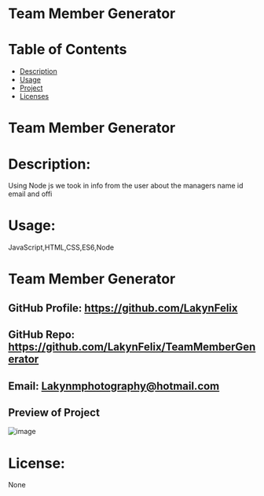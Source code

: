 # Team Member Generator
# Table of Contents 
* [Description](#descriptionofproject)  
* [Usage](#languages)  
* [Project](#nameofproject)    
* [Licenses](#licenses)   
 
 

# Team Member Generator 

 
# Description: 
Using Node js we took in info from the user about the managers name id email and offi   

# Usage: 
  JavaScript,HTML,CSS,ES6,Node   


# Team Member Generator 
## GitHub Profile:  https://github.com/LakynFelix   
## GitHub Repo: https://github.com/LakynFelix/TeamMemberGenerator  
## Email: Lakynmphotography@hotmail.com 

## Preview of Project
![image](https://user-images.githubusercontent.com/84104126/127830965-50cefc32-42a2-4097-9b6a-de4415d37f4d.png)


# License:  
 None   
